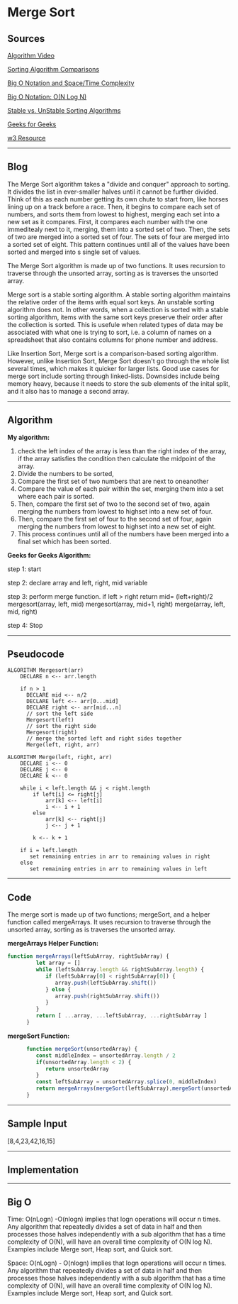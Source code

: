 # Merge Sort

## Sources

[Algorithm Video](https://www.youtube.com/watch?v=JSceec-wEyw)

[Sorting Algorithm Comparisons](https://ayush-arora.medium.com/sorting-algorithms-properties-pros-cons-comparisons-1b43599d587b)

[Big O Notation and Space/Time Complexity](https://medium.com/swlh/big-o-notation-and-time-space-complexity-1806936e6330#:~:text=O(nlogn)%20is%20known%20as,using%20O(logn)%20space.)

[Big O Notation: O(N Log N)](https://dev.to/lofiandcode/big-o-part-4-n-log-n-4hgp)

[Stable vs. UnStable Sorting Algorithms](https://www.freecodecamp.org/news/stability-in-sorting-algorithms-a-treatment-of-equality-fa3140a5a539/#:~:text=A%20stable%20sorting%20algorithm%20maintains,after%20the%20collection%20is%20sorted.)

[Geeks for Geeks](https://www.geeksforgeeks.org/merge-sort/?ref=lbp)

[w3 Resource](https://www.tutorialspoint.com/how-to-implement-merge-sort-in-javascript)

___

## Blog

The Merge Sort algorithm takes a "divide and conquer" approach to sorting. It divides the list in ever-smaller halves until it cannot be further divided. Think of this as each number getting its own chute to start from, like horses lining up on a track before a race. Then, it begins to compare each set of numbers, and sorts them from lowest to highest, merging each set into a new set as it compares. First, it compares each number with the one immeditealy next to it, merging, them into a sorted set of two. Then, the sets of two are merged into a sorted set of four. The sets of four are merged into a sorted set of eight. This pattern continues until all of the values have been sorted and merged into s single set of values.

The Merge Sort algorithm is made up of two functions. It uses recursion to traverse through the unsorted array, sorting as is traverses the unsorted array.

Merge sort is a stable sorting algorithm. A stable sorting algorithm maintains the relative order of the items with equal sort keys. An unstable sorting algorithm does not. In other words, when a collection is sorted with a stable sorting algorithm, items with the same sort keys preserve their order after the collection is sorted. This is usefule when related types of data may be associated with what one is trying to sort, i.e. a column of names on a spreadsheet that also contains columns for phone number and address.

Like Insertion Sort, Merge sort is a comparison-based sorting algorithm. However, unlike Insertion Sort, Merge Sort doesn't go through the whole list several times, which makes it quicker for larger lists. Good use cases for merge sort include sorting through linked-lists. Downsides include being memory heavy, because it needs to store the sub elements of the inital split, and it also has to manage a second array.

___

## Algorithm

**My algorithm:**

1. check the left index of the array is less than the right index of the array, if the array satisfies the condition then calculate the midpoint of the array.
2. Divide the numbers to be sorted,
3. Compare the first set of two numbers that are next to oneanother
4. Compare the value of each pair within the set, merging them into a set where each pair is sorted.
5. Then, compare the first set of two to the second set of two, again merging the numbers from lowest to highset into a new set of four.
6. Then, compare the first set of four to the second set of four, again merging the numbers from lowest to highset into a new set of eight.
7. This process continues until all of the numbers have been merged into a final set which has been sorted.

**Geeks for Geeks Algorithm:**

step 1: start

step 2: declare array and left, right, mid variable

step 3: perform merge function.
    if left > right
        return
    mid= (left+right)/2
    mergesort(array, left, mid)
    mergesort(array, mid+1, right)
    merge(array, left, mid, right)

step 4: Stop

___

## Pseudocode

```
ALGORITHM Mergesort(arr)
    DECLARE n <-- arr.length

    if n > 1
      DECLARE mid <-- n/2
      DECLARE left <-- arr[0...mid]
      DECLARE right <-- arr[mid...n]
      // sort the left side
      Mergesort(left)
      // sort the right side
      Mergesort(right)
      // merge the sorted left and right sides together
      Merge(left, right, arr)

ALGORITHM Merge(left, right, arr)
    DECLARE i <-- 0
    DECLARE j <-- 0
    DECLARE k <-- 0

    while i < left.length && j < right.length
        if left[i] <= right[j]
            arr[k] <-- left[i]
            i <-- i + 1
        else
            arr[k] <-- right[j]
            j <-- j + 1

        k <-- k + 1

    if i = left.length
       set remaining entries in arr to remaining values in right
    else
       set remaining entries in arr to remaining values in left
```

___

## Code

The merge sort is made up of two functions; mergeSort, and a helper function called mergeArrays. It uses recursion to traverse through the unsorted array, sorting as is traverses the unsorted array.

**mergeArrays Helper Function:**

```javascript
function mergeArrays(leftSubArray, rightSubArray) {
         let array = []
         while (leftSubArray.length && rightSubArray.length) {
            if (leftSubArray[0] < rightSubArray[0]) {
               array.push(leftSubArray.shift())
            } else {
               array.push(rightSubArray.shift())
            }
         }
         return [ ...array, ...leftSubArray, ...rightSubArray ]
      }
```

**mergeSort Function:**

```javascript
      function mergeSort(unsortedArray) {
         const middleIndex = unsortedArray.length / 2
         if(unsortedArray.length < 2) {
            return unsortedArray
         }
         const leftSubArray = unsortedArray.splice(0, middleIndex)
         return mergeArrays(mergeSort(leftSubArray),mergeSort(unsortedArray))
      }
```

___

## Sample Input

[8,4,23,42,16,15]
___

## Implementation

___

## Big O

Time: O(nLogn) -O(nlogn) implies that logn operations will occur n times. Any algorithm that repeatedly divides a set of data in half and then processes those halves independently with a sub algorithm that has a time complexity of O(N), will have an overall time complexity of O(N log N). Examples include Merge sort, Heap sort, and Quick sort.

Space: O(nLogn) -  O(nlogn) implies that logn operations will occur n times. Any algorithm that repeatedly divides a set of data in half and then processes those halves independently with a sub algorithm that has a time complexity of O(N), will have an overall time complexity of O(N log N). Examples include Merge sort, Heap sort, and Quick sort.
